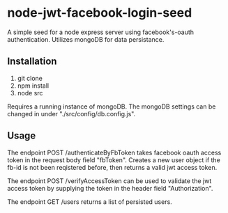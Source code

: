 # node-jwt-facebook-login-seed

A simple seed for a node express server using facebook's-oauth authentication. Utilizes mongoDB for data persistance.

## Installation

1. git clone 
2. npm install
3. node src

Requires a running instance of mongoDB. The mongoDB settings can be changed in under "./src/config/db.config.js".

## Usage

The endpoint POST /authenticateByFbToken takes facebook oauth access token in the request body field "fbToken". Creates a new user object if the fb-id is not been reqistered before, then returns a valid jwt access token.

The endpoint POST /verifyAccessToken can be used to validate the jwt access token by supplying the token in the header field "Authorization".

The endpoint GET /users returns a list of persisted users. 
